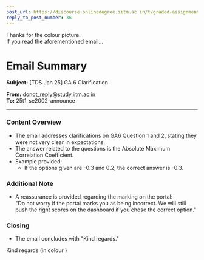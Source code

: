 ```yaml
---
post_url: https://discourse.onlinedegree.iitm.ac.in/t/graded-assignment-6/169283/37
reply_to_post_number: 36
---
```

Thanks for the colour picture.  
If you read the aforementioned email…  

# Email Summary

**Subject:** [TDS Jan 25] GA 6 Clarification

**From:** donot_reply@study.iitm.ac.in  
**To:** 25t1_se2002-announce  

---

### Content Overview

- The email addresses clarifications on GA6 Question 1 and 2, stating they were not very clear in expectations.
- The answer related to the questions is the Absolute Maximum Correlation Coefficient.
- Example provided:  
  - If the options given are -0.3 and 0.2, the correct answer is -0.3.
  
### Additional Note

- A reassurance is provided regarding the marking on the portal:  
  "Do not worry if the portal marks you as being incorrect. We will still push the right scores on the dashboard if you chose the correct option."

### Closing

- The email concludes with "Kind regards."

Kind regards (in colour )